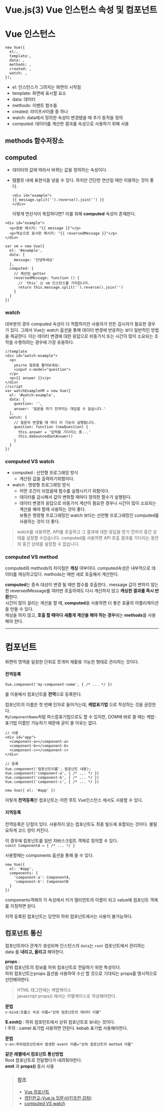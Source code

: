 # Vue.js(3) Vue 인스턴스 속성 및 컴포넌트

# Vue 인스턴스

```
new Vue({
  el:,
  template:,
  data: ,
  methods: ,
  created: ,
  watch: ,
});
```

-   el: 인스턴스가 그려지는 화면의 시작점
-   template: 화면에 표시할 요소
-   data: 데이터
-   methods: 이벤트 함수들
-   created: 라이프사이클 중 하나
-   watch: data에서 정의한 속성이 변경됐을 때 추가 동작을 정의
-   computed: 데이터를 계산한 결과를 속성으로 사용하기 위해 사용

## methods 함수저장소

## computed

-   데이터의 값에 따라서 바뀌는 값을 정의하는 속성이다.
-   템플릿 내에 표현식을 넣을 수 있다. 하지만 간단한 연산일 때만 이용하는 것이 좋다.
    
    ```
    <div id="example">
    {{ message.split('').reverse().join('') }}
    </div>
    ```
    
    이렇게 연산식이 복잡하다면? 이를 위해 **computed** 속성이 존재한다.

```
<div id="example">
  <p>원본 메시지: "{{ message }}"</p>
  <p>역순으로 표시한 메시지: "{{ reversedMessage }}"</p>
</div>

var vm = new Vue({
  el: '#example',
  data: {
    message: '안녕하세요'
  },
  computed: {
    // 계산된 getter
    reversedMessage: function () {
      // `this` 는 vm 인스턴스를 가리킵니다.
      return this.message.split('').reverse().join('')
    }
  }
})
```

### watch

대부분의 경우 computed 속성이 더 적합하지만 사용자가 만든 감시자가 필요한 경우가 있다. 그래서 Vue는 watch 옵션을 통해 데이터 변경에 반응하는 보다 일반적인 방법을 제공한다. 이는 데이터 변경에 대한 응답으로 비동기식 또는 시간이 많이 소요되는 조작을 수행하려는 경우에 가장 유용하다.

```
//template
<div id="watch-example">
  <p>
    yes/no 질문을 물어보세요:
    <input v-model="question">
  </p>
  <p>{{ answer }}</p>
</div>
//script
var watchExampleVM = new Vue({
  el: '#watch-example',
  data: {
    question: '',
    answer: '질문을 하기 전까지는 대답할 수 없습니다.'
  },
  watch: {
    // 질문이 변경될 때 마다 이 기능이 실행됩니다.
    question: function (newQuestion) {
      this.answer = '입력을 기다리는 중...'
      this.debouncedGetAnswer()
    }
  }
})  
```

### computed VS watch

-   computed : 선언형 프로그래밍 방식
    -   계산된 값을 출력하기위함이다.
-   watch : 명령형 프로그래밍 방식
    -   어떤 조건이 되었을때 함수를 실행시키기 위함이다.
    -   데이터를 감시해서 값이 변화할 때마다 정의한 함수가 실행된다.
    -   데이터 변경의 응답으로 비동기식 계산이 필요한 경우나 시간이 많이 소요되는 계산을 해야 할때 사용하는 것이 좋다.  
        보통은 명령형 프로그래밍인 watch 보다는 선언형 프로그래밍인 computed를 사용하는 것이 더 좋다.

> watch를 사용하면, API롤 호출하고 그 결과에 대한 응답을 받기 전까지 중간 상태를 설정할 수있습니다. computed를 사용하면 API 호출 결과를 기다리는 동안의 중간 상태을 설정할 수 없습니다.

### computed VS method

computed와 methods의 차이점은 **캐싱** 여부이다. computed속성은 내부적으로 데이터를 캐싱하고있다. methods는 매번 새로 호출해서 계산한다.

**computed**는 종속 대상이 변경 될 때만 함수를 호출한다.. message 값이 변하지 않는 한 reversedMessage를 여러번 호출하여도 다시 계산하지 않고 **캐싱한 결과를 즉시 반환**한다.  
시간이 많이 걸리는 계산을 할 때, **computed**을 사용하면 더 좋은 효율의 어플리케이션을 만들 수 있다.  
캐싱을 하지 않고, **호출 할 때마다 새롭게 계산을 해야 하는 경우**에는 **methods**를 사용해야 한다.

---

# 컴포넌트

화면의 영역을 일정한 단위로 쪼개어 재활용 가능한 형태로 관리하는 것이다.

#### 전역등록

`Vue.component('my-component-name', { /* ... */ })`

를 이용해서 컴포넌트를 **전역**으로 등록한다.

컴포넌트의 이름은 첫 번째 인자로 들어가는데, **케밥표기법** 으로 작성하는 것을 권장한다.  
`MyComponentName`처럼 파스칼표기법으로도 할 수 있지만, DOM에 바로 쓸 때는 케밥-표기법 이름만 가능하기 때문에 굳이 쓸 이유는 없다.

```
// 사용
<div id="app">
  <component-a></component-a>
  <component-b></component-b>
  <component-c></component-c>
</div>
​
// 등록
Vue.component('컴포넌트이름', 컴포넌트 내용);
Vue.component('component-a', { /* ... */ })
Vue.component('component-b', { /* ... */ })
Vue.component('component-c', { /* ... */ })

new Vue({ el: '#app' })
```

이렇게 **전역등록**한 컴포넌트는 어떤 루트 Vue인스턴스 에서도 사용할 수 있다.

#### 지역등록

전역등록은 단점이 있다. 사용하지 않는 컴포넌트도 최종 빌드에 포함되는 것이다. 불필요하게 코드 양이 커진다.

이 경우에 컴포넌트를 일반 자바스크립트 객체로 정의할 수 있다.  
`const ComponentA = { /* ... */ }`

사용할때는 components 옵션을 통해 쓸 수 있다.

```
new Vue({
  el: '#app',
  components: {
    'component-a': ComponentA,
    'component-b': ComponentB
  }
})
```

components객체의 각 속성에서 키가 엘리먼트의 이름이 되고 value에 컴포넌트 객체를 지정하면 된다.

지역 등록된 컴포넌트는 당연히 하위 컴포넌트에서는 사용이 불가능하다.

## 컴포넌트 통신

컴포넌트마다 관계가 생성되며 인스턴스의 `data`는 `root` 컴포넌트에서 관리하는  
data 를 **내리고, 올리고** 해야한다.

**props** :  
상위 컴포넌트의 정보를 하위 컴포넌트로 전달하기 위한 특성이다.  
하위 컴포넌트는props 옵션을 사용하여 수신 할 것으로 기대되는 props를 명시적으로 선언해야한다.

> HTML 태그안에는 케밥케이스  
> javascript props() 에서는 카멜케이스로 작성해야한다.

**문법**  
`v-bind:프롭스 속성 이름="상위 컴포넌트의 데이터 이름"`

**$.emit()** : 하위 컴포턴트에서 상위 컴포넌트로 보내는 것이다.  
! 주의 : camel 표기법 사용하면 안된다. kebab 표기법 사용해야한다.

**문법**  
`v-on:하위컴포넌트에서 발생한 event 이름="상위 컴포넌트의 method 이름"`

**같은 레벨에서 컴포넌트 통신방법**  
Root 컴포넌트로 전달했다가 내려줘야한다.  
**emit** 과 **props()** 동시 사용

> ### 참조
> 
> -   [Vue 컴포넌트](https://velog.io/@kwonh/Vue-Vue%EC%8B%9C%EC%9E%912-%EC%BB%B4%ED%8F%AC%EB%84%8C%ED%8A%B8-webpack)
> -   [캡틴판교-Vue.js 입문서(인프런 강좌)](https://joshua1988.github.io/web-development/vuejs/vuejs-tutorial-for-beginner/)
> -   [computed VS watch](https://beomy.tistory.com/49)
